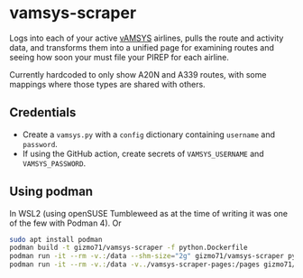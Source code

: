 # vamsys-scraper

Logs into each of your active [vAMSYS](https://vamsys.io/) airlines, pulls the route and activity data, and transforms them into a unified page for examining routes and seeing how soon your must file your PIREP for each airline.

Currently hardcoded to only show A20N and A339 routes, with some mappings where those types are shared with others.

## Credentials

- Create a `vamsys.py` with a `config` dictionary containing `username` and `password`.
- If using the GitHub action, create secrets of `VAMSYS_USERNAME` and `VAMSYS_PASSWORD`.

## Using podman

In WSL2 (using openSUSE Tumbleweed as at the time of writing it was one of the few with Podman 4).
Or
```sh
sudo apt install podman
podman build -t gizmo71/vamsys-scraper -f python.Dockerfile
podman run -it --rm -v.:/data --shm-size="2g" gizmo71/vamsys-scraper python3 /data/scrape.py
podman run -it --rm -v.:/data -v../vamsys-scraper-pages:/pages gizmo71/vamsys-scraper python3 /data/process.py
```
